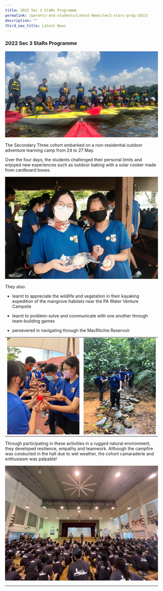 ```yaml
---
title: 2022 Sec 3 StaRs Programme
permalink: /parents-and-students/Latest-News/sec3-stars-prog-2023/
description: ""
third_nav_title: Latest News
---
```

### 2022 Sec 3 StaRs Programme

![](/images/Sec%203%20StaRs%20Programme%202022/Kayaking%202.jpg)

The Secondary Three cohort embarked on a non-residential outdoor adventure learning camp from 24 to 27 May.

Over the four days, the students challenged their personal limits and enjoyed new experiences such as outdoor baking with a solar cooker made from cardboard boxes. 

![](/images/Sec%203%20StaRs%20Programme%202022/Outdoor%20baking%202.jpg)

They also:

* learnt to appreciate the wildlife and vegetation in their kayaking expedition of the mangrove habitats near the PA Water Venture Campsite

* learnt to problem-solve and communicate with one another through team-building games

* persevered in navigating through the MacRitchie Reservoir

<table>
  <tr>
    <td><img src="/images/Sec%203%20StaRs%20Programme%202022/Teambuilding%204.jpg" style="width:400px"></td>
    <td><img src="/images/Sec%203%20StaRs%20Programme%202022/Trekking%201.jpg" style="width:400px"></td>
  </tr>
</table>


Through participating in these activities in a rugged natural environment, they developed resilience, empathy and teamwork. Although the campfire was conducted in the hall due to wet weather, the cohort camaraderie and enthusiasm was palpable!

![](/images/Sec%203%20StaRs%20Programme%202022/Campfire%201.jpg)
<hr>